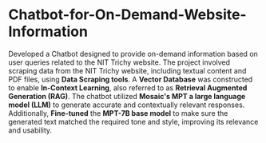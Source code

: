 # Chatbot-for-On-Demand-Website-Information
Developed a Chatbot designed to provide on-demand information based on user queries related to 
the NIT Trichy website. The project involved scraping data from the NIT Trichy website, including 
textual content and PDF files, using **Data Scraping tools**. A **Vector Database** was constructed to enable 
**In-Context Learning**, also referred to as **Retrieval Augmented Generation (RAG)**. The chatbot utilized 
**Mosaic's MPT a large language model (LLM)** to generate accurate and contextually relevant responses.
Additionally, **Fine-tuned** the **MPT-7B base model** to make sure the generated text matched the 
required tone and style, improving its relevance and usability.
